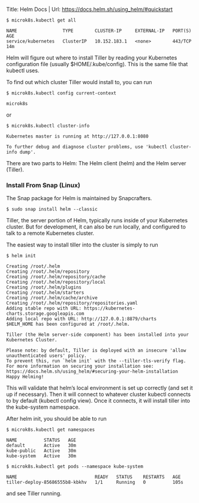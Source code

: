 Title:	Helm Docs |
Url:	https://docs.helm.sh/using_helm/#quickstart

```
$ microk8s.kubectl get all

NAME                 TYPE        CLUSTER-IP     EXTERNAL-IP   PORT(S)   AGE
service/kubernetes   ClusterIP   10.152.183.1   <none>        443/TCP   14m
```

Helm will figure out where to install Tiller by reading your Kubernetes configuration file 
(usually $HOME/.kube/config). This is the same file that kubectl uses.

To find out which cluster Tiller would install to, you can run 

```
$ microk8s.kubectl config current-context 

microk8s
```
or 
```
$ microk8s.kubectl cluster-info

Kubernetes master is running at http://127.0.0.1:8080

To further debug and diagnose cluster problems, use 'kubectl cluster-info dump'.
```

There are two parts to Helm: The Helm client (helm) and the Helm server (Tiller). 

### Install From Snap (Linux)
The Snap package for Helm is maintained by Snapcrafters.

```
$ sudo snap install helm --classic
```

Tiller, the server portion of Helm, typically runs inside of your Kubernetes cluster. 
But for development, it can also be run locally, and configured to talk to a 
remote Kubernetes cluster.

The easiest way to install tiller into the cluster is simply to run 

```
$ helm init

Creating /root/.helm
Creating /root/.helm/repository
Creating /root/.helm/repository/cache
Creating /root/.helm/repository/local
Creating /root/.helm/plugins
Creating /root/.helm/starters
Creating /root/.helm/cache/archive
Creating /root/.helm/repository/repositories.yaml
Adding stable repo with URL: https://kubernetes-charts.storage.googleapis.com
Adding local repo with URL: http://127.0.0.1:8879/charts
$HELM_HOME has been configured at /root/.helm.

Tiller (the Helm server-side component) has been installed into your Kubernetes Cluster.

Please note: by default, Tiller is deployed with an insecure 'allow unauthenticated users' policy.
To prevent this, run `helm init` with the --tiller-tls-verify flag.
For more information on securing your installation see: https://docs.helm.sh/using_helm/#securing-your-helm-installation
Happy Helming!
``` 

This will validate that helm’s local environment is set up correctly 
(and set it up if necessary). Then it will connect to whatever cluster 
kubectl connects to by default (kubectl config view). Once it connects, 
it will install tiller into the kube-system namespace.

After helm init, you should be able to run 

```
$ microk8s.kubectl get namespaces

NAME          STATUS   AGE
default       Active   30m
kube-public   Active   30m
kube-system   Active   30m
```

```
$ microk8s.kubectl get pods --namespace kube-system 

NAME                             READY   STATUS    RESTARTS   AGE
tiller-deploy-85686555b8-kbkhv   1/1     Running   0          105s
```

and see Tiller running.



